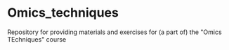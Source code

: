 # Omics_techniques
Repository for providing materials and exercises for (a part of) the "Omics TEchniques" course
